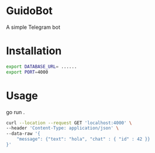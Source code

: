 # GuidoBot
A simple Telegram bot

# Installation

```bash
export DATABASE_URL= ......
export PORT=4000
```

# Usage

go run .

```bash
curl --location --request GET 'localhost:4000' \
--header 'Content-Type: application/json' \
--data-raw '{
    "message": {"text": "hola", "chat" : { "id" : 42 }}
}'
```

